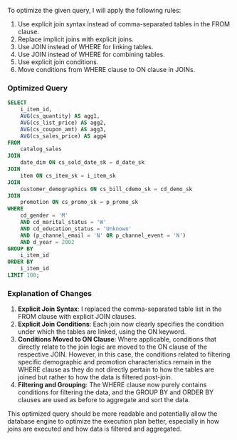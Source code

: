To optimize the given query, I will apply the following rules:

1. Use explicit join syntax instead of comma-separated tables in the FROM clause.
2. Replace implicit joins with explicit joins.
3. Use JOIN instead of WHERE for linking tables.
4. Use JOIN instead of WHERE for combining tables.
5. Use explicit join conditions.
6. Move conditions from WHERE clause to ON clause in JOINs.

### Optimized Query

```sql
SELECT 
    i_item_id, 
    AVG(cs_quantity) AS agg1, 
    AVG(cs_list_price) AS agg2, 
    AVG(cs_coupon_amt) AS agg3, 
    AVG(cs_sales_price) AS agg4 
FROM 
    catalog_sales
JOIN 
    date_dim ON cs_sold_date_sk = d_date_sk
JOIN 
    item ON cs_item_sk = i_item_sk
JOIN 
    customer_demographics ON cs_bill_cdemo_sk = cd_demo_sk
JOIN 
    promotion ON cs_promo_sk = p_promo_sk
WHERE 
    cd_gender = 'M' 
    AND cd_marital_status = 'W' 
    AND cd_education_status = 'Unknown' 
    AND (p_channel_email = 'N' OR p_channel_event = 'N')
    AND d_year = 2002 
GROUP BY 
    i_item_id 
ORDER BY 
    i_item_id 
LIMIT 100;
```

### Explanation of Changes

1. **Explicit Join Syntax**: I replaced the comma-separated table list in the FROM clause with explicit JOIN clauses.
2. **Explicit Join Conditions**: Each join now clearly specifies the condition under which the tables are linked, using the ON keyword.
3. **Conditions Moved to ON Clause**: Where applicable, conditions that directly relate to the join logic are moved to the ON clause of the respective JOIN. However, in this case, the conditions related to filtering specific demographic and promotion characteristics remain in the WHERE clause as they do not directly pertain to how the tables are joined but rather to how the data is filtered post-join.
4. **Filtering and Grouping**: The WHERE clause now purely contains conditions for filtering the data, and the GROUP BY and ORDER BY clauses are used as before to aggregate and sort the data.

This optimized query should be more readable and potentially allow the database engine to optimize the execution plan better, especially in how joins are executed and how data is filtered and aggregated.